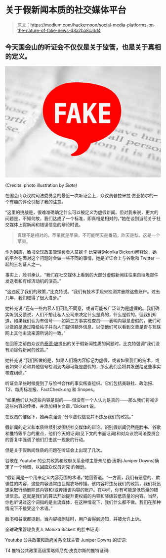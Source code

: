 # 关于假新闻本质的社交媒体平台

> 原文：<https://medium.com/hackernoon/social-media-platforms-on-the-nature-of-fake-news-d3a2ba8ca1d4>

## 今天国会山的听证会不仅仅是关于监管，也是关于真相的定义。

![](img/9c0710ec5e94a641078b2ab98a82c727.png)

(Credits: photo illustration by *Slate)*

在国会山众议院司法委员会的最近一次听证会上，众议员普拉米拉·贾亚帕尔的一个有趣的评论引起了我的注意。

“这里的挑战是，很难准确确定什么可以被定义为虚假新闻。但对我来说，更大的问题是，不知何故，我们达成了一个标准，即真相是相对的，”她在谈到当前关于社交媒体上假新闻和错误信息的辩论时说。

> 真理不是相对的。苹果就是苹果。不可能明天是番茄，昨天是梨。这是一个苹果。

作为回应，脸书全球政策管理负责人莫妮卡·比克特(Monika Bickert)解释说，她的平台在面对这个问题时会做一些不同的事情，她是听证会上与谷歌和 Twitter 一起的三名证人之一。

事实上，脸书承认，“我们在社交媒体上看到的大部分虚假新闻往往来自垃圾邮件发送者和有经济动机的演员。”

“这违反了我们的政策，”比克特说。“我们有技术手段来检测并删除这些账户。过去几年，我们取得了很大进步。”

她补充说:“还有一些内容人们可能不同意，或者可能被广泛认为是虚假的。我们确实听到反馈说，人们不想让私人公司来决定什么是真的，什么是假的。但我们知道，如果我们认为有信号——如第三方事实检查员——表明内容是虚假的，我们可以做的是通过降级帖子并向人们提供额外信息，以便他们可以看到文章是否与互联网上其他主流来源所说的一致。”

在回答之前由众议员[泰德·坡](https://medium.com/u/5a0e8e6addd0?source=post_page-----d3a2ba8ca1d4--------------------------------)提出的关于假新闻性质的问题时，比克特强调“我们没有消除假新闻的政策。”

她补充说:“我们所做的是，如果人们将内容标记为虚假，或者如果我们的技术，或者如果评论和其他信号检测到内容可能是虚假的，那么我们会将其发送给这些事实核查组织。”

听证会早些时候提到了与脸书合作的事实核查组织。它们包括美联社、政治报、T2、每周标准报、FactCheck.org 和 Snopes。

“如果他们认为这些内容是假的——但没有一个人认为是真的——那么我们将减少这些内容的传播，并添加相关文章，”Bickert 说。

在议员的催促下，她再次强调:“分享虚假信息并不违反我们的政策。”

假新闻的定义和本质继续引发围绕社交媒体的辩论。识别假新闻仍然是脸书、谷歌和推特等平台的重点，他们今天的证词(见下文的书面证词)和对众议院司法委员会的答复中强调了他们打击这一现象的行动。

但是关于假新闻性质的问题在听证会上出现了几次。

谷歌在 Youtube 的公共政策和政府关系全球主管朱尼伯·唐斯(Juniper Downs)确定了一个频谱，以回应众议员迈克·约翰逊。

“假新闻是一个用来定义内容范围的术语，”她回答道。“一方面，我们有恶意的、欺骗性的内容，这些内容通常由巨魔农场传播。该内容将违反我们的政策，我们将迅速采取行动删除该内容和/或传播该内容的账户。在中间，你有可能是低质量的错误信息。这就是我们的算法开始提升更权威的内容和降级较低质量的内容。当然，你也听说过这个词指的是主流媒体，在这种情况下，我们什么都不做。我们在那种情况下不接受这个术语。”

脸书和谷歌都提到，当内容被删除时，用户会得到通知，并被允许上诉。

全球政策管理负责人 Monika Bickert 的脸书证词:

Youtube 公共政策和政府关系全球主管 Juniper Downs 的证词:

T4 推特公共政策高级策略师尼克·皮克尔斯的推特证词: